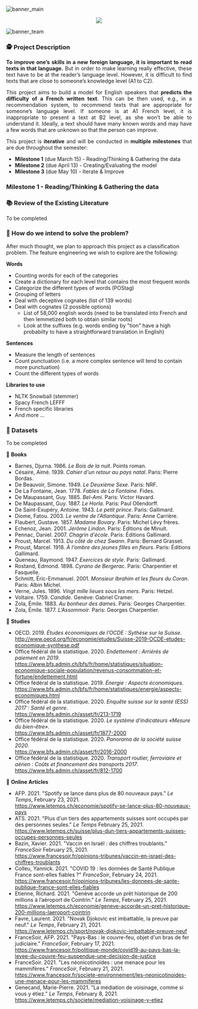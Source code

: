
 
![banner_main](https://raw.githubusercontent.com/epicalekspwner/BigScaleAnalytics2021/main/Resources/groupAmazon_banner_main_v2.svg)

<p align="center">
  <img src="https://raw.githubusercontent.com/epicalekspwner/BigScaleAnalytics2021/main/Resources/groupAmazon_central_banner.gif" />
</p>

![banner_team](https://raw.githubusercontent.com/epicalekspwner/BigScaleAnalytics2021/main/Resources/groupAmazon_banner_team.svg)

### 🕵️ Project Description

<p align="justify"> 
  <strong>To improve one’s skills in a new foreign language, it is important to read texts in that language.</strong> But in order to make learning really effective, these text have to be at the reader’s language level. However, it is difficult to find texts that are close to someone’s knowledge level (A1 to C2).
</p>

<p align="justify"> 
  This project aims to build a model for English speakers that <strong>predicts the difficulty of a French written text</strong>. This can be then used, e.g., in a recommendation system, to recommend texts that are appropriate for someone’s language level. If someone is at A1 French level, it is inappropriate to present a text at B2 level, as she won’t be able to understand it. Ideally, a text should have many known words and may have a few words that are unknown so that the person can improve.
</p>

<p align="justify">
  This project is <strong>iterative</strong> and will be conducted in <strong>multiple milestones</strong> that are due throughout the semester:
</p>

- **Milestone 1** (due March 15) - Reading/Thinking & Gathering the data 
- **Milestone 2** (due April 13) - Creating/Evaluating the model
- **Milestone 3** (due May 10) - Iterate & Improve 

### Milestone 1 - Reading/Thinking & Gathering the data 

### 📚 Review of the Existing Literature

To be completed

### 💭 How do we intend to solve the problem?

After much thought, we plan to approach this project as a classification problem. The feature engineering we wish to explore are the following:

**Words**
- Counting words for each of the categories
- Create a dictionary for each level that contains the most frequent words
- Categorize the different types of words (POStag)
- Grouping of letters
- Deal with deceptive cognates (list of 139 words)
- Deal with cognates (2 possible options)
  - List of 58,000 english words (need to be translated into French and then lemmetized both to obtain similar roots)
  - Look at the suffixes (e.g. words ending by "tion" have a high probabilty to have a straightforward translation in English)

**Sentences**
- Measure the length of sentences
- Count punctuation (i.e. a more complex sentence will tend to contain more punctuation)
- Count the different types of words

**Libraries to use**
- NLTK Snowball (stemmer)
- Spacy French LEFFF
- French specific libraries
- And more ...

### 💾 Datasets
To be completed

📗 **Books**

- Barnes, Djurna. 1986. *Le Bois de la nuit*. Points roman.
- Césaire, Aimé. 1939. *Cahier d'un retour au pays natal*. Paris: Pierre Bordas.
- De Beauvoir, Simone. 1949. *Le Deuxième Sexe*. Paris: NRF.
- De La Fontaine, Jean. 1778. *Fables de La Fontaine*. Fides.
- De Maupassant, Guy. 1885. *Bel-Ami*. Paris: Victor Havard.
- De Maupassant, Guy. 1887. *Le Horla*. Paris: Paul Ollendorff.
- De Saint-Exupéry, Antoine. 1943. *Le petit prince*. Paris: Gallimard.
- Diome, Fatou. 2003. *Le ventre de l'Atlantique*. Paris: Anne Carrière.
- Flaubert, Gustave. 1857. *Madame Bovary*. Paris: Michel Lévy frères.
- Echenoz, Jean. 2001. *Jérôme Lindon*. Paris: Éditions de Minuit.
- Pennac, Daniel. 2007. *Chagrin d'école*. Paris: Éditions Gallimard.
- Proust, Marcel. 1913. *Du côté de chez Swann*. Paris: Bernard Grasset.
- Proust, Marcel. 1918. *À l'ombre des jeunes filles en fleurs*. Paris: Éditions Gallimard.
- Queneau, Raymond. 1947. *Exercices de style*. Paris: Gallimard.
- Rostand, Edmond. 1898. *Cyrano de Bergerac*. Paris: Charpentier et Fasquelle.
- Schmitt, Éric-Emmanuel. 2001. *Monsieur Ibrahim et les fleurs du Coran*. Paris: Albin Michel.
- Verne, Jules. 1896. *Vingt mille lieues sous les mers*. Paris: Hetzel.
- Voltaire. 1759. *Candide*. Genève: Gabriel Cramer.
- Zola, Émile. 1883. *Au bonheur des dames*. Paris:	Georges Charpentier.
- Zola, Émile. 1877. *L’Assommoir*. Paris:	Georges Charpentier.

🔬 **Studies**

- OECD. 2019. *Études économiques de l’OCDE : Sythèse sur la Suisse*.  
  http://www.oecd.org/fr/economie/etudes/Suisse-2019-OCDE-etudes-economique-synthese.pdf
- Office fédéral de la statistique. 2020. *Endettement : Arriérés de paiement en 2019*.  
  https://www.bfs.admin.ch/bfs/fr/home/statistiques/situation-economique-sociale-population/revenus-consommation-et-fortune/endettement.html
- Office fédéral de la statistique. 2019. *Énergie : Aspects économiques*.  
  https://www.bfs.admin.ch/bfs/fr/home/statistiques/energie/aspects-economiques.html
- Office fédéral de la statistique. 2020. *Enquête suisse sur la santé (ESS) 2017 : Santé et genre*.  
  https://www.bfs.admin.ch/asset/fr/213-1719
- Office fédéral de la statistique. 2020. *Le système d'indicateurs «Mesure du bien-être»*.  
  https://www.bfs.admin.ch/asset/fr/1877-2000
- Office fédéral de la statistique. 2020. *Panorama de la société suisse 2020*.  
  https://www.bfs.admin.ch/asset/fr/2016-2000
- Office fédéral de la statistique. 2020. *Transport routier, ferroviaire et aérien : Coûts et financement des transports 2017*.  
  https://www.bfs.admin.ch/asset/fr/812-1700

📰 **Online Articles**

- AFP. 2021. "Spotify se lance dans plus de 80 nouveaux pays." *Le Temps*, February 23, 2021.    
  https://www.letemps.ch/economie/spotify-se-lance-plus-80-nouveaux-pays
- ATS. 2021. "Plus d'un tiers des appartements suisses sont occupés par des personnes seules." *Le Temps* February 25, 2021.       
  https://www.letemps.ch/suisse/plus-dun-tiers-appartements-suisses-occupes-personnes-seules
- Bazin, Xavier. 2021. "Vaccin en Israël : des chiffres troublants." *FranceSoir* February 25, 2021.  
  https://www.francesoir.fr/opinions-tribunes/vaccin-en-israel-des-chiffres-troublants
- Colleu, Yannick. 2021. "COVID 19 : les données de Santé Publique France sont-elles fiables ?" *FranceSoir*, February 24, 2021.    
  https://www.francesoir.fr/opinions-tribunes/les-donnees-de-sante-publique-france-sont-elles-fiables
- Etienne, Richard. 2021. "Genève accorde un prêt historique de 200 millions à l’aéroport de Cointrin." *Le Temps*, February 25, 2021.      
  https://www.letemps.ch/economie/geneve-accorde-un-pret-historique-200-millions-laeroport-cointrin
- Favre, Laurent. 2021. "Novak Djokovic est imbattable, la preuve par neuf." *Le Temps*, February 21, 2021.    
  https://www.letemps.ch/sport/novak-djokovic-imbattable-preuve-neuf
- FranceSoir, AFP. 2021. "Pays-Bas : le couvre-feu, objet d'un bras de fer judiciaire." *FranceSoir*, February 17, 2021.    
  https://www.francesoir.fr/politique-monde/covid19-au-pays-bas-la-levee-du-couvre-feu-suspendue-une-decision-de-justice
- FranceSoir. 2021. "Les néonicotinoïdes : une menace pour les mammifères." *FranceSoir*, February 21, 2021.   
  https://www.francesoir.fr/societe-environnement/les-neonicotinoides-une-menace-pour-les-mammiferes
- Genecand, Marie-Pierre. 2021. "La médiation de voisinage, comme si vous y étiez." *Le Temps*, February 8, 2021.     
  https://www.letemps.ch/societe/mediation-voisinage-y-etiez



